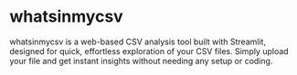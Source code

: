 # whatsinmycsv
whatsinmycsv is a web-based CSV analysis tool built with Streamlit, designed for quick, effortless exploration of your CSV files. Simply upload your file and get instant insights without needing any setup or coding.
